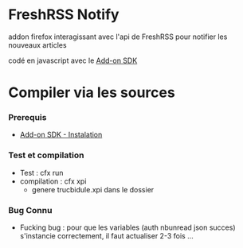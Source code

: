 # FreshRSS Notify
addon firefox interagissant avec l'api de FreshRSS pour notifier les nouveaux articles

codé en javascript avec le [Add-on SDK](https://developer.mozilla.org/en-US/Add-ons/SDK)

# Compiler via les sources
### Prerequis
* [Add-on SDK - Instalation](https://developer.mozilla.org/en-US/Add-ons/SDK/Tutorials/Installation)

### Test et compilation
* Test : cfx run
* compilation : cfx xpi
    * genere trucbidule.xpi dans le dossier

### Bug Connu
* Fucking bug : pour que les variables (auth nbunread json succes) s'instancie correctement, il faut actualiser 2-3 fois ...